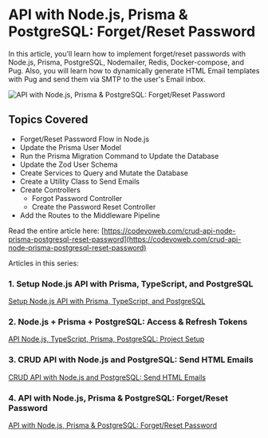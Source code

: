 # API with Node.js, Prisma & PostgreSQL: Forget/Reset Password

In this article, you'll learn how to implement forget/reset passwords with Node.js, Prisma, PostgreSQL, Nodemailer, Redis, Docker-compose, and Pug. Also, you will learn how to dynamically generate HTML Email templates with Pug and send them via SMTP to the user's Email inbox.

![API with Node.js, Prisma & PostgreSQL: Forget/Reset Password](https://codevoweb.com/wp-content/uploads/2022/05/API-with-Node.js-Prisma-PostgreSQL-Forget-Reset-Password.webp)

## Topics Covered

- Forget/Reset Password Flow in Node.js
- Update the Prisma User Model
- Run the Prisma Migration Command to Update the Database
- Update the Zod User Schema
- Create Services to Query and Mutate the Database
- Create a Utility Class to Send Emails
- Create Controllers
    - Forgot Password Controller
    - Create the Password Reset Controller
- Add the Routes to the Middleware Pipeline

Read the entire article here: [https://codevoweb.com/crud-api-node-prisma-postgresql-reset-password](https://codevoweb.com/crud-api-node-prisma-postgresql-reset-password)

Articles in this series:

### 1. Setup Node.js API with Prisma, TypeScript, and PostgreSQL

[Setup Node.js API with Prisma, TypeScript, and PostgreSQL](https://codevoweb.com/api-node-typescript-prisma-postgresql-project-setup)

### 2. Node.js + Prisma + PostgreSQL: Access & Refresh Tokens

[API Node.js, TypeScript, Prisma, PostgreSQL: Project Setup](https://codevoweb.com/node-prisma-postgresql-access-refresh-tokens)

### 3. CRUD API with Node.js and PostgreSQL: Send HTML Emails

[CRUD API with Node.js and PostgreSQL: Send HTML Emails](https://codevoweb.com/crud-api-node-js-and-postgresql-send-html-emails)

### 4. API with Node.js, Prisma & PostgreSQL: Forget/Reset Password

[API with Node.js, Prisma & PostgreSQL: Forget/Reset Password](https://codevoweb.com/crud-api-node-prisma-postgresql-reset-password)
